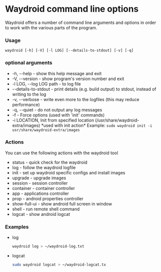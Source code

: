 # Waydroid command line options

Waydroid offers a number of command line arguments and options in order to work with the various parts of the program.

### Usage

`waydroid [-h] [-V] [-l LOG] [--details-to-stdout] [-v] [-q]` 

### optional arguments

* -h, --help - show this help message and exit 
* -V, --version - show program's version number and exit 
* -l LOG, --log LOG path - to log file 
* --details-to-stdout - print details \(e.g. build output\) to stdout, instead of writing to the log 
* -v, --verbose - write even more to the logfiles \(this may reduce performance\) 
* -q, --quiet - do not output any log messages
* -f - Force options \(used with 'init' commands\)
* -i LOCATION, Init from specified location \(/usr/share/waydroid-extra/images\) \*used with init action\*    Example: `sudo waydroid init -i usr/share/waydroid-extra/images`

### Actions 

You can use the following actions with the waydroid tool

* status - quick check for the waydroid 
* log - follow the waydroid logfile 
* init - set up waydroid specific configs and install images 
* upgrade - upgrade images 
* session - session controller 
* container - container controller 
* app - applications controller 
* prop - android properties controller 
* show-full-ui - show android full screen in window 
* shell - run remote shell command 
* logcat - show android logcat

### Examples

* log

  ```bash
  waydroid log > ~/waydroid-log.txt
  ```

* logcat

  ```bash
  sudo waydroid logcat > ~/waydroid-logcat.tx
  ```

